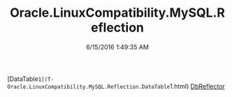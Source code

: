 ﻿---
title: Oracle.LinuxCompatibility.MySQL.Reflection
date: 6/15/2016 1:49:35 AM
---

[DataTable`1](T-Oracle.LinuxCompatibility.MySQL.Reflection.DataTable`1.html)
[DbReflector](T-Oracle.LinuxCompatibility.MySQL.Reflection.DbReflector.html)
